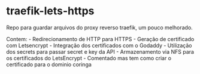 # traefik-lets-https
Repo para guardar arquivos do proxy reverso traefik, um pouco melhorado.

Contem:
    - Redirecionamento de HTTP para HTTPS
    - Geração de certificado com Letsencrypt
    - Integração dos certificados com o Godaddy
    - Utilização dos secrets para passar secret e key da API
    - Armazenamento via NFS para os certificados do LetsEncrypt
    - Comentado mas tem como criar o certificado para o dominio coringa